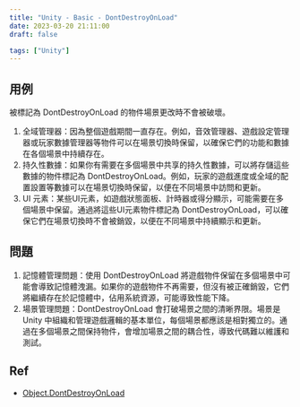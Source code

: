 ```yaml
---
title: "Unity - Basic - DontDestroyOnLoad"
date: 2023-03-20 21:11:00
draft: false

tags: ["Unity"]
---
```


## 用例
被標記為 DontDestroyOnLoad 的物件場景更改時不會被破壞。

1. 全域管理器：因為整個遊戲期間一直存在。例如，音效管理器、遊戲設定管理器或玩家數據管理器等物件可以在場景切換時保留，以確保它們的功能和數據在各個場景中持續存在。
2. 持久性數據：如果你有需要在多個場景中共享的持久性數據，可以將存儲這些數據的物件標記為  DontDestroyOnLoad。例如，玩家的遊戲進度或全域的配置設置等數據可以在場景切換時保留，以便在不同場景中訪問和更新。
3. UI 元素：某些UI元素，如遊戲狀態面板、計時器或得分顯示，可能需要在多個場景中保留。通過將這些UI元素物件標記為 DontDestroyOnLoad，可以確保它們在場景切換時不會被銷毀，以便在不同場景中持續顯示和更新。


## 問題
1. 記憶體管理問題：使用 DontDestroyOnLoad 將遊戲物件保留在多個場景中可能會導致記憶體洩漏。如果你的遊戲物件不再需要，但沒有被正確銷毀，它們將繼續存在於記憶體中，佔用系統資源，可能導致性能下降。
2. 場景管理問題：DontDestroyOnLoad 會打破場景之間的清晰界限。場景是 Unity 中組織和管理遊戲邏輯的基本單位，每個場景都應該是相對獨立的。通過在多個場景之間保持物件，會增加場景之間的耦合性，導致代碼難以維護和測試。


## Ref
- [Object.DontDestroyOnLoad](https://docs.unity3d.com/ScriptReference/Object.DontDestroyOnLoad.html)